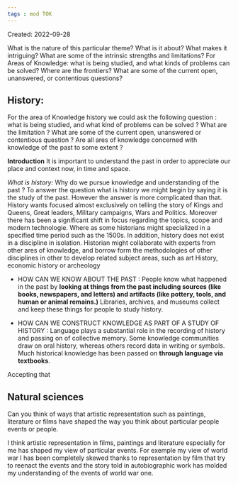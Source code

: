 ```yaml
---
tags : mod TOK
---
```

Created: 2022-09-28 

What is the nature of this particular theme? What is it about? What makes it intriguing? What are some of the intrinsic strengths and limitations? For Areas of Knowledge: what is being studied, and what kinds of problems can be solved? Where are the frontiers? What are some of the current open, unanswered, or contentious questions?
<!--SR:!2022-11-26,4,250-->

## History: 
For the area of Knowledge history we could ask the following question : what is being studied, and what kind of problems can be solved ? What are the limitation ? What are some of the current open, unanswered or contentious question ? Are all ares of knowledge concerned with knowledge of the past to some extent ? 

**Introduction**
It is important to understand the past in order to appreciate our place and context now, in time and space. 

*What is history:* Why do we pursue knowledge and understanding of the past ? 
To answer the question what is history we might begin by saying it is the study of the past. However the answer is more complicated than that. History wants focused almost exclusively
on telling the story of Kings and Queens, Great leaders, Military campaigns, Wars and Politics. Moreover there has been a significant shift in focus regarding the topics, scope and modern technologie. 
Where as some historians might specialized in a specified time period such as the 1500s. In addition, history does not exist in a discipline in isolation. Historian might collaborate with experts from other ares of knowledge, and borrow form the methodologies of other disciplines in other to develop related subject areas, such as art History, economic history or archeology

- HOW CAN WE KNOW ABOUT THE PAST : 
People know what happened in the past by **looking at things from the past including sources (like books, newspapers, and letters) and artifacts (like pottery, tools, and human or animal remains.)** Libraries, archives, and museums collect and keep these things for people to study history. 

- HOW CAN WE CONSTRUCT KNOWLEDGE AS PART OF A STUDY OF HISTORY : 
Language plays a substantial role in the recording of history and passing on of collective memory. Some knowledge communities draw on oral history, whereas others record data in writing or symbols. Much historical knowledge has been passed on **through language via textbooks**. 

Accepting that

## Natural sciences


Can you think of ways that artistic representation such as paintings, literature or films have shaped the way you think about particular people events or people. 

I think artistic representation in films, paintings and literature especially for me has shaped my view of particular events. For exemple my view of world war I has been completely skewed thanks to representation by film that try to reenact the events and the story told in autobiographic work has molded my understanding of the events of world war one.